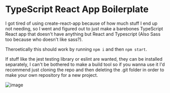 # TypeScript React App Boilerplate
I got tired of using create-react-app because of how much stuff I end up not needing, so I went and figured out to just make a barebones TypeScript React app that doesn't have anything but React and Typescript (Also Sass too because who doesn't like sass?).

Theroetically this should work by running `npm i` and then `npm start`.

If stuff like the jest testing library or eslint are wanted, they can be installed separately, I can't be bothered to make a build tool so if you wanna use it I'd recommend just cloning the repo and then deleting the .git folder in order to make your own repository for a new project.

![image](https://github.com/user-attachments/assets/f87e5568-27b3-41d9-a8f6-5cb5f0f87cdb)
